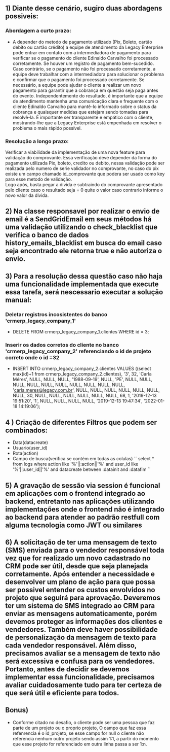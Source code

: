 ## 1)  Diante desse cenário, sugiro duas abordagens possiveis:
### Abordagem a curto prazo: 
- A depender do metodo de pagamento utilizado (Pix, Boleto, cartão debito ou cartão crédito) a equipe de atendimento da Legacy Enterprise pode entrar em contato com a intermediadora de pagamento para verificar se o pagamento do cliente Edinaldo Carvalho foi processado corretamente. Se houver um registro de pagamento bem-sucedido.
Caso contrário, se o pagamento não foi processado corretamente, a equipe deve trabalhar com a intermediadora para solucionar o problema e confirmar que o pagamento foi processado corretamente. Se necessário, a equipe pode ajudar o cliente a realizar um novo pagamento para garantir que a cobrança em questão seja paga antes do evento.
Independentemente do resultado, é importante que a equipe de atendimento mantenha uma comunicação clara e frequente com o cliente Edinaldo Carvalho para mantê-lo informado sobre o status da cobrança e quaisquer medidas que estejam sendo tomadas para resolvê-la. É importante ser transparente e empático com o cliente, mostrando-lhe que a Legacy Enterprise está empenhada em resolver o problema o mais rápido possível.
### Resolução a longo prazo: 
Verificar a viabilidade da implementação de  uma nova  feature para validação do comprovante.
Essa verificação deve depender da forma do pagamento utilizada Pix, boleto, credito ou debito, nessa
validação pode ser realizada pelo numero de serie validador no comprovante, no caso do pix existe um campo chamado id_comprovante que podera ser usado como key para esse metodo de validação.  
Logo após, basta pegar a divida e subtraindo do comprovante apresentado pelo cliente caso o resultado seja = 0 quite o valor caso contrario informe o novo valor da divida.


## 2) Na classe responsavel por realizar o envio de email é a SendGridEmail em seus métodos há uma validação utilizando o check_blacklist que verifica o banco de dados history_emails_blacklist em busca do email caso seja encontrado ele retorna true e não autoriza o envio.  

## 3) Para a resolução dessa questão caso não haja uma funcionalidade implementada que execute essa tarefa, será nescessario executar a solução manual:
### Deletar registros incosistentes do banco 'crmerp_legacy_company_1'
- DELETE  FROM crmerp_legacy_company_1.clientes  WHERE id = 3;
### Inserir os dados corretos do cliente no banco 'crmerp_legacy_company_2' referenciando o id de projeto correto onde o id =32
- INSERT INTO crmerp_legacy_company_2.clientes VALUES ((select max(id)+1 from crmerp_legacy_company_2.clientes), '3', 32, 'Carla Méres', NULL, NULL, NULL, '1988-09-19', NULL, 'PE', NULL, NULL, NULL, NULL, NULL, NULL, NULL, NULL, NULL, NULL, 'carla.meres@legacy.com.br', NULL, NULL, NULL, NULL, NULL, NULL, NULL, 30, NULL, NULL, NULL, NULL, NULL, NULL, 68, 1, '2019-12-13 19:51:20', '1', NULL, NULL, NULL, NULL, '2019-12-13 19:47:34', '2022-01-18 14:19:06');


## 4 ) Criação de diferentes Filtros que podem ser combinados:
- Data(datacreate)
- Usuario(user_id)
- Rota(action)
- Campo de busca(verifica se contém em todas as colulas)
´´
select * from logs where
action like '%'||:action||'%'
and user_id like '%'||:user_id||'%'
and datacreate between :datainit and :datafim
´´
## 5) A gravação de sessão via session é funcional em aplicações com o frontend integrado ao backend, entretanto nas aplicações utilizando implementações onde o frontend não é integrado ao backend para atender ao padrão restfull com alguma tecnologia como JWT ou similares 

## 6) A solicitação de ter uma mensagem de texto (SMS) enviada para o vendedor responsável toda vez que for realizado  um novo cadastrado no CRM pode ser útil, desde que seja planejada corretamente. Após entender a necessidade e desenvolver um plano de ação para que possa ser possivel entender os custos envolvidos no projeto que seguirá para aprovação. Deveremos ter um sistema de SMS integrado ao CRM para enviar as mensagens automaticamente, porém devemos proteger as informações dos clientes e vendedores. Também deve haver possibilidade de personalização da mensagem de texto para cada vendedor responsável. Além disso, precisamos avaliar se a mensagem de texto não será excessiva e confusa para os vendedores. Portanto, antes de decidir se devemos implementar essa funcionalidade, precisamos avaliar cuidadosamente tudo para ter certeza de que será útil e eficiente para todos.
## Bonus) 
- Conforme citado no desafio, o cliente pode ser uma pessoa que faz parte de um projeto ou o proprio projeto, O campo que faz essa refenrencia é o id_projeto, se esse campo for null o cliente não referencia nenhum outro projeto sendo assim 1:1,
a partir do momento que esse projeto for referenciado em outra linha passa a ser 1:n.
